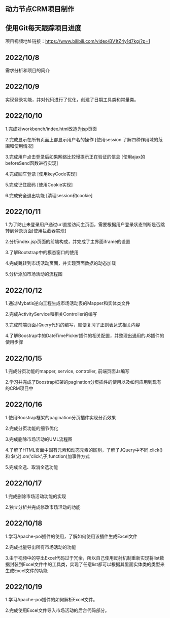 ## 动力节点CRM项目制作
## 使用Git每天跟踪项目进度
项目视频地址链接：https://www.bilibili.com/video/BV1tZ4y1d7kg/?p=1

## 2022/10/8

需求分析和项目的简介

## 2022/10/9 

实现登录功能，并对代码进行了优化，创建了日期工具类和常量类。

## 2022/10/10 

1.完成对workbench/index.html改造为jsp页面

2.完成显示在所有页面上都显示用户名的操作 [使用session 了解四种作用域的范围和使用情况]

3.完成用户点击登录后如果网络比较慢提示正在验证的信息 [使用ajax的beforeSend函数进行实现]

4.完成回车登录 [使用keyCode实现]

5.完成记住密码 [使用Cookie实现]

6.完成安全退出功能 [清理session和cookie]

## 2022/10/11

1.为了防止未登录用户通过url直接访问主页面，需要根据用户登录状态判断是否跳转到登录页面[使用拦截器实现]

2.分析index.jsp页面的前端构成，并完成了主界面iframe的设置

3.了解Bootstrap中的模态窗口的使用

4.完成跳转到市场活动页面，并实现页面数据的动态加载

5.分析添加市场活动的流程图

## 2022/10/12

1.通过Mybatis逆向工程生成市场活动表的Mapper和实体类文件

2.完成ActivityService和相关Controller的编写

3.完成前端页面JQuery代码的编写，顺便复习了正则表达式相关内容

4.了解Boostrap中的DateTimePicker插件的相关配置，并整理出通用的JS插件的使用步骤

## 2022/10/15

1.完成分页功能的mapper, service, controller, 前端页面Js编写

2.学习并完成了Boostrap框架的pagination分页插件的使用以及如何应用到现有的CRM项目中

## 2022/10/16

1.使用Boostrap框架的pagination分页插件实现分页效果

2.完成分页功能的细节优化

3.完成删除市场活动的UML流程图

4.了解了HTML页面中固有元素和动态元素的区别，了解了JQuery中不同.click() 和 $(父).on('click',子,function)加事件方式

5.完成全选、取消全选功能

## 2022/10/17

1.完成删除市场活动功能的实现 

2.独立分析并完成修改市场活动的功能

## 2022/10/18

1.学习Apache-poi插件的使用，了解如何使用该插件生成Excel文件

2.完成批量导出所有市场活动的功能

3.由于视频中的导出Excel代码过于冗余，所以自己使用反射机制重新实现将list数据封装到Excel文件中的工具类，实现了任意list都可以根据其里面实体类的类型来生成Excel文件的功能


## 2022/10/19

1.学习Apache-poi插件的如何解析Excel文件。

2.完成使用Excel文件导入市场活动的后台代码部分。

